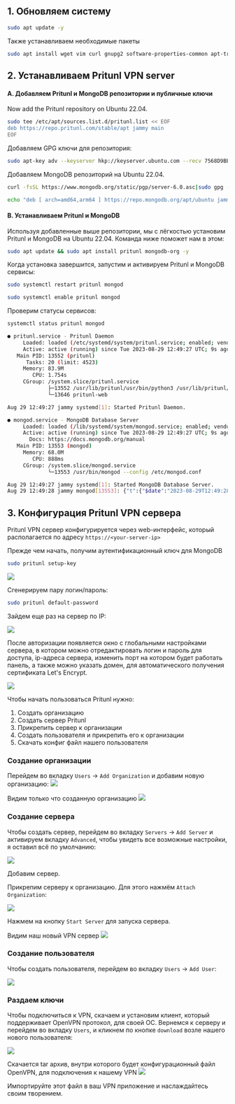 ## 1. Обновляем систему

```sh
sudo apt update -y
```

Также устанавливаем необходимые пакеты

```sh
sudo apt install wget vim curl gnupg2 software-properties-common apt-transport-https ca-certificates lsb-release -y
```

## 2. Устанавливаем Pritunl VPN server
#### A. Добавляем Pritunl и MongoDB репозитории и публичные ключи

Now add the Pritunl repository on Ubuntu 22.04.

```sh
sudo tee /etc/apt/sources.list.d/pritunl.list << EOF
deb https://repo.pritunl.com/stable/apt jammy main
EOF
```

Добавляем GPG ключи для репозитория:

```sh
sudo apt-key adv --keyserver hkp://keyserver.ubuntu.com --recv 7568D9BB55FF9E5287D586017AE645C0CF8E292A
```

Добавляем MongoDB репозиторий на Ubuntu 22.04.

```sh
curl -fsSL https://www.mongodb.org/static/pgp/server-6.0.asc|sudo gpg --dearmor -o /etc/apt/trusted.gpg.d/mongodb-6.gpg
```
```sh
echo "deb [ arch=amd64,arm64 ] https://repo.mongodb.org/apt/ubuntu jammy/mongodb-org/6.0 multiverse" | sudo tee /etc/apt/sources.list.d/mongodb-org-6.0.list
```

#### B. Устанавливаем Pritunl и MongoDB

Используя добавленные выше репозитории, мы с лёгкостью установим Pritunl и MongoDB на Ubuntu 22.04. Команда ниже поможет нам в этом:

```sh
sudo apt update && sudo apt install pritunl mongodb-org -y
```

Когда установка завершится, запустим и активируем Pritunl и MongoDB сервисы:

```sh
sudo systemctl restart pritunl mongod
```
```sh
sudo systemctl enable pritunl mongod
```

Проверим статусы сервисов:

```sh
systemctl status pritunl mongod
```
```sh
● pritunl.service - Pritunl Daemon
     Loaded: loaded (/etc/systemd/system/pritunl.service; enabled; vendor preset: enabled)
     Active: active (running) since Tue 2023-08-29 12:49:27 UTC; 9s ago
   Main PID: 13552 (pritunl)
      Tasks: 20 (limit: 4523)
     Memory: 83.9M
        CPU: 1.754s
     CGroup: /system.slice/pritunl.service
             ├─13552 /usr/lib/pritunl/usr/bin/python3 /usr/lib/pritunl/usr/bin/pritunl start
             └─13646 pritunl-web

Aug 29 12:49:27 jammy systemd[1]: Started Pritunl Daemon.

● mongod.service - MongoDB Database Server
     Loaded: loaded (/lib/systemd/system/mongod.service; enabled; vendor preset: enabled)
     Active: active (running) since Tue 2023-08-29 12:49:27 UTC; 9s ago
       Docs: https://docs.mongodb.org/manual
   Main PID: 13553 (mongod)
     Memory: 68.0M
        CPU: 888ms
     CGroup: /system.slice/mongod.service
             └─13553 /usr/bin/mongod --config /etc/mongod.conf

Aug 29 12:49:27 jammy systemd[1]: Started MongoDB Database Server.
Aug 29 12:49:28 jammy mongod[13553]: {"t":{"$date":"2023-08-29T12:49:28.002Z"},"s":"I",  "c":"CONTROL",  "id":7484500, "ctx":"-","msg":"Environment variable MONGODB_CONFIG_OVERRIDE_NOFORK == 1, ove>
```
## 3. Конфигурация Pritunl VPN сервера

Pritunl VPN сервер конфигурируется через web-интерфейс, который располагается по адресу `https://<your-server-ip>`

Прежде чем начать, получим аутентификационный ключ для MongoDB

```sh
sudo pritunl setup-key
```

![](src/1.png)

Сгенерируем пару логин/пароль:

```sh
sudo pritunl default-password
```

Зайдем еще раз на сервер по IP:

![](src/2.png)

После авторизации появляется окно с глобальными настройками сервера, в котором можно отредактировать логин и пароль для доступа, ip-адреса сервера, изменить порт на котором будет работать панель, а также можно указать домен, для автоматического получения сертификата Let's Encrypt.

![](src/3.png)

Чтобы начать пользоваться Pritunl нужно:
1. Создать организацию
2. Создать сервер Pritunl
3. Прикрепить сервер к организации
4. Создать пользователя и прикрепить его к организации
5. Скачать конфиг файл нашего пользователя

### Создание организации

Перейдем во вкладку `Users` → `Add Organization` и добавим новую организацию:
![](src/4.png)

Видим только что созданную организацию
![](src/8.png)

### Создание сервера

Чтобы создать сервер, перейдем во вкладку `Servers` → `Add Server` и активируем вкладку `Advanced`, чтобы увидеть все возможные настройки, я оставил всё по умолчанию:

![](src/5.png)

Добавим сервер.

Прикрепим серверу к организацию. Для этого нажмём `Attach Organization`:

![](src/6.png)

Нажмем на кнопку `Start Server` для запуска сервера.

Видим наш новый VPN сервер
![](src/9.png)

### Создание пользователя

Чтобы создать пользователя, перейдем во вкладку `Users` → `Add User`:

![](src/7.png)

### Раздаем ключи

Чтобы подключиться к VPN, скачаем и установим клиент, который поддерживает OpenVPN протокол, для своей ОС. Вернемся к серверу и перейдем во вкладку `Users`, и кликнем по кнопке `download` возле нашего нового пользователя:

![](src/11.png)

Скачается tar архив, внутри которого будет конфигурационный файл OpenVPN, для подключения к нашему VPN
![](src/12.png)

Импортируйте этот файл в ваш VPN приложение и наслаждайтесь своим творением.
